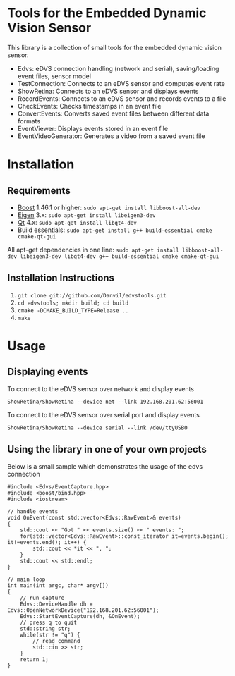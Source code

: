 # Tools for the Embedded Dynamic Vision Sensor

This library is a collection of small tools for the embedded dynamic vision sensor.

* Edvs: eDVS connection handling (network and serial), saving/loading event files, sensor model
* TestConnection: Connects to an eDVS sensor and computes event rate
* ShowRetina: Connects to an eDVS sensor and displays events
* RecordEvents: Connects to an eDVS sensor and records events to a file
* CheckEvents: Checks timestamps in an event file
* ConvertEvents: Converts saved event files between different data formats
* EventViewer: Displays events stored in an event file
* EventVideoGenerator: Generates a video from a saved event file


# Installation

## Requirements

* [Boost](http://www.boost.org/) 1.46.1 or higher: `sudo apt-get install libboost-all-dev`
* [Eigen](http://eigen.tuxfamily.org) 3.x: `sudo apt-get install libeigen3-dev`
* [Qt](http://qt.nokia.com/) 4.x: `sudo apt-get install libqt4-dev`
* Build essentials: `sudo apt-get install g++ build-essential cmake cmake-qt-gui`

All apt-get dependencies in one line: `sudo apt-get install libboost-all-dev libeigen3-dev libqt4-dev g++ build-essential cmake cmake-qt-gui`

## Installation Instructions

1. `git clone git://github.com/Danvil/edvstools.git`
2. `cd edvstools; mkdir build; cd build`
3. `cmake -DCMAKE_BUILD_TYPE=Release ..`
4. `make`


# Usage

## Displaying events

To connect to the eDVS sensor over network and display events

	ShowRetina/ShowRetina --device net --link 192.168.201.62:56001

To connect to the eDVS sensor over serial port and display events

	ShowRetina/ShowRetina --device serial --link /dev/ttyUSB0

## Using the library in one of your own projects

Below is a small sample which demonstrates the usage of the edvs connection

	#include <Edvs/EventCapture.hpp>
	#include <boost/bind.hpp>
	#include <iostream>

	// handle events
	void OnEvent(const std::vector<Edvs::RawEvent>& events)
	{
		std::cout << "Got " << events.size() << " events: ";
		for(std::vector<Edvs::RawEvent>::const_iterator it=events.begin(); it!=events.end(); it++) {
			std::cout << *it << ", ";
		}
		std::cout << std::endl;
	}

	// main loop
	int main(int argc, char* argv[])
	{
		// run capture
		Edvs::DeviceHandle dh = Edvs::OpenNetworkDevice("192.168.201.62:56001");
		Edvs::StartEventCapture(dh, &OnEvent);
		// press q to quit
		std::string str;
		while(str != "q") {
			// read command
			std::cin >> str;
		}
		return 1;
	}

